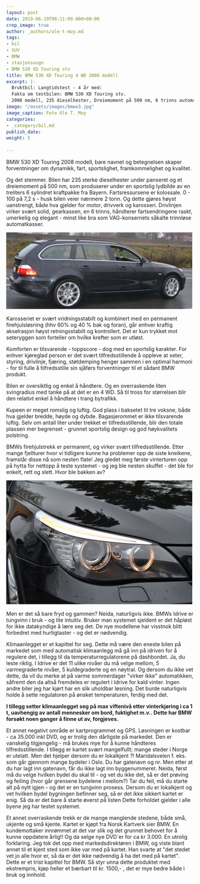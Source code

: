 ```yaml
---
layout: post
date: 2019-06-19T08:11:09.000+00:00
crop_image: true
author: _authors/ole-t-moy.md
tags:
- bil
- SUV
- BMW
- stasjonsvogn
- BMW 530 XD Touring stv
title: BMW 530 XD Touring 4 WD 2008 modell
excerpt: |-
  Bruktbil: Langtidstest - 4 år med:
  Fakta om testbilen: BMW 530 XD Touring stv.
  2008 modell, 235 dieselhester, Dreiemoment på 500 nm, 6 trinns automat girkasse, 4 WD: permanent i hhv 60% og 40 % bak og foran
image: "/assets/images/bmwo3.jpg"
image_caption: Foto Ole T. Moy
categories:
- _category/bil.md
publish_date: 
weight: 5

---
```

BMW 530 XD Touring 2008 modell, bare navnet og betegnelsen skaper forventninger om dynamikk, fart, sportslighet, framkommelighet og kvalitet.

Og det stemmer. Bilen har 235 sterke dieselhester under panseret og et dreiemoment på 500 nm, som produserer under en sportslig lydbilde av en treliters 6 sylindret kraftpakke fra Bayern. Fartsressursene er kolossale. 0 - 100 på 7,2 s - husk bilen veier nærmere 2 tonn. Og dette gjøres høyst uanstrengt, både hva gjelder for motor, drivverk og karosseri. Drivlinjen virker svært solid, gearkassen, en 6 trinns, håndterer fartsendringene raskt, umerkelig og elegant - minst like bra som VAG-konsernets såkalte trinnløse automatkasser.

![](/assets/images/bmwo2.jpg)

Karosseriet er svært vridningsstabilt og kombinert med en permanent firehjulsløsning (hhv 60% og 40 % bak og foran), går enhver kraftig akselrasjon høyst retningsstabilt og kontrollert. Det er kun trykket mot seteryggen som forteller om hvilke krefter som er utløst.

Komforten er tilsvarende - toppscore - dog med en sportslig karakter. For enhver kjøreglad person er det svært tilfredsstillende å oppleve at seter, styring, drivlinje, fjæring, støtdemping henger sammen i en optimal harmoni - for til fulle å tilfredsstille sin sjåførs forventninger til et sådant BMW produkt.

Bilen er oversiktlig og enkel å håndtere. Og en overraskende liten svingradius med tanke på at det er en 4 WD. Så til tross for størrelsen blir den relativt enkel å håndtere i trang bytrafikk.

Kupeen er meget romslig og luftig. God plass i baksetet til tre voksne, både hva gjelder bredde, høyde og dybde. Bagasjerommet er ikke tilsvarende luftig. Selv om antall liter under trekket er tilfredsstillende, blir den totale plassen mer begrenset - grunnet sportslig design og god høykvalitets polstring.

BMWs firehjulstrekk er permanent, og virker svært tilfredsstillende. Etter mange fjellturer hvor vi tidligere kunne ha problemer opp de siste kneikene, framstår disse nå som nesten flate! Jeg gledet meg første vinterturen opp på hytta for nettopp å teste systemet - og jeg ble nesten skuffet - det ble for enkelt, rett og slett. Hvor ble bakken av?

![](/assets/images/bmwo1.jpg)

Men er det så bare fryd og gammen? Neida, naturligvis ikke. BMWs Idrive er tungvinn i bruk - og lite intuitiv. Bruker man systemet sjeldent er det håpløst for ikke datakyndige å lære seg det. De nye modellene har visstnok blitt forbedret med hurtigtaster - og det er nødvendig.

Klimaanlegget er et kapittel for seg. Dette må være den eneste bilen på markedet som med automatisk klimaanlegg må gå inn på idriven for å regulere det, i tillegg til da temperaturregulatorene på dashbordet. Ja, du leste riktig. I Idrive er det 11 ulike nivåer du må velge mellom, 5 varmegraderte nivåer, 5 kuldegraderte og en nøytral. Og dersom du ikke vet dette, da vil du merke at på varme sommerdager "virker ikke" automatikken, såfremt den da altså fremdeles er regulert i Idrive for kald vinter. Ingen andre biler jeg har kjørt har en slik uholdbar løsning. Det burde naturligvis holde å sette regulatoren på ønsket temperaturen, ferdig med det.

**I tillegg setter klimaanlegget seg på max viftenivå etter vinterkjøring i ca 1 t, uavhengig av antall mennesker om bord, fuktighet m.v.. Dette har BMW forsøkt noen ganger å finne ut av, forgjeves.**

Et annet negativt område er kartprogrammet og GPS. Løsningen er kostbar - ca 35.000 inkl DVD, og er trolig den dårligste på markedet. Den er vanskelig tilgjengelig - må brukes mye for å kunne håndteres tilfredsstillende. I tillegg er kartet svært mangelfullt; mange steder i Norge er utelatt. Men det hjelper dersom du er lokalkjent ?! Maridalsveien f. eks. som går gjennom mange bydeler i Oslo. Du har gatenavn og nr. Men etter at du har lagt inn gatenavn, får du ikke lagt inn byggenummeret. Neida, først må du velge hvilken bydel du skal til - og vet du ikke det, så er det prøving og feiling (hvor går grensene bydelene i mellom?) Tar du feil, må du starte alt på nytt igjen - og det er en tungvinn prosess. Dersom du er lokalkjent og vet hvilken bydel bygningen befinner seg, så er det ikke sikkert kartet er enig. Så da er det bare å starte øverst på listen Dette forholdet gjelder i alle byene jeg har testet systemet.

Et annet overraskende trekk er de mange manglende stedene, både små, ukjente og små kjente. Kartet er kjøpt fra Norsk Kartverk sier BMW. En kundemottaker innrømmet at det var slik og det grunnet behovet for å kunne oppdatere årlig!! Og da selge nye DVD\`er for ca kr 3.000. En utrolig forklaring. Jeg tok det opp med markedsdirektøren i BMW, og viste blant annet til et kjent sted som ikke var med på kartet. Han svarte at "det stedet vet jo alle hvor er, så da er det ikke nødvendig å ha det med på kartet". Dette er et trist kapittel for BMW. Så styr unna dette produktet med ekstrempris, kjøp heller et bærbart til kr. 1500,- , det er mye bedre både i bruk og innhold.